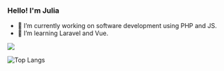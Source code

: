 ### Hello! I'm Julia

- 🔭 I’m currently working on software development using PHP and JS.
- 🌱 I’m learning Laravel and Vue.

<a href="https://linkedin.com/in/juliapalaretti/"><img src="https://img.shields.io/badge/LinkedIn-0077B5?style=for-the-badge&logo=linkedin&logoColor=white"></a>

![Top Langs](https://github-readme-stats.vercel.app/api/top-langs/?username=juliapalaretti&layout=compact&theme=radical)
